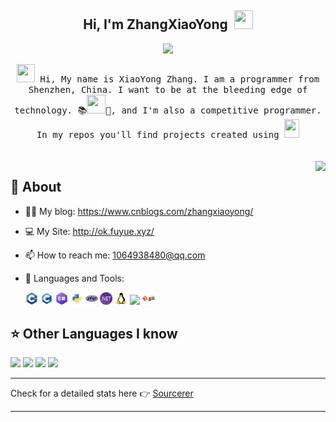 
<h2 align="center"> Hi, I'm ZhangXiaoYong &nbsp;<img src="https://github.com/TheDudeThatCode/TheDudeThatCode/blob/master/Assets/Mario_Hello_Big.gif" width="30px" height="30px"> <br/> </h2> 

<p align="center"><img  width=50% src="https://raw.githubusercontent.com/XiaoYong666/OpenImage/master/Doc/me4.jpg">
<!--   <img align="right" width=50%  src="https://raw.githubusercontent.com/XiaoYong666/OpenImage/master/Doc/me2.jpg"> -->
</p>

<p align="center"> <samp><img src="https://github.com/TheDudeThatCode/TheDudeThatCode/blob/master/Assets/Hi.gif" width="29px" height="29px"> Hi, My name is XiaoYong Zhang. I am a programmer from Shenzhen, China. I want to be at the bleeding edge of technology. 📚<img src="https://github.com/TheDudeThatCode/TheDudeThatCode/blob/master/Assets/Developer.gif" width="30px" height="30px">🔬, and I'm also a competitive programmer. In my repos you'll find projects created using&nbsp;<img src="https://github.com/TheDudeThatCode/TheDudeThatCode/blob/master/Assets/Earth.gif" width="24px" height="30px">   
<br/>
<br/>
<br/>
  
<img align="right" src="https://github-readme-stats.vercel.app/api?username=XiaoYong666&show_icons=true&hide_border=true">

## 🧐 About

- 👨‍💻 My blog: https://www.cnblogs.com/zhangxiaoyong/
- 💻 My Site: http://ok.fuyue.xyz/
- 📫 How to reach me: 1064938480@qq.com
- 🌱 Languages and Tools: 

    <div>
        <code><img height="20" src="https://raw.githubusercontent.com/github/explore/80688e429a7d4ef2fca1e82350fe8e3517d3494d/topics/cpp/cpp.png"></code>
        <code><img height="20" src="https://raw.githubusercontent.com/github/explore/80688e429a7d4ef2fca1e82350fe8e3517d3494d/topics/c/c.png"></code>
        <code><img height="20" src="https://raw.githubusercontent.com/github/explore/80688e429a7d4ef2fca1e82350fe8e3517d3494d/topics/csharp/csharp.png"></code>
        <code><img height="20" src="https://raw.githubusercontent.com/github/explore/80688e429a7d4ef2fca1e82350fe8e3517d3494d/topics/python/python.png"></code>
        <code><img height="20" src="https://raw.githubusercontent.com/github/explore/80688e429a7d4ef2fca1e82350fe8e3517d3494d/topics/php/php.png"></code>
        <code><img height="20" src="https://raw.githubusercontent.com/github/explore/80688e429a7d4ef2fca1e82350fe8e3517d3494d/topics/dotnet/dotnet.png"></code>
        <code><img height="20" src="https://raw.githubusercontent.com/github/explore/80688e429a7d4ef2fca1e82350fe8e3517d3494d/topics/linux/linux.png"></code>
        <code><img height="20" src="https://cdn.svgporn.com/logos/visual-studio-code.svg"></code>
        <code><img height="20" src="https://raw.githubusercontent.com/github/explore/80688e429a7d4ef2fca1e82350fe8e3517d3494d/topics/git/git.png"></code>
    </div>
<!-- 
### Tech & Tools Preference
<img src = "https://img.shields.io/badge/-HTML5-E34F26?style=flat&logo=html5&logoColor=white"> <img src = "https://img.shields.io/badge/-CSS3-1572B6?style=flat&logo=css3&logoColor=white">
<img src="https://img.shields.io/badge/-Bootstrap-563D7C?style=flat&logo=bootstrap&logoColor=white">
<img src="https://img.shields.io/badge/-JavaScript-eed718?style=flat&logo=javascript&logoColor=ffffff">
<img src="https://img.shields.io/badge/-Sass-cc6699?style=flat&logo=sass&logoColor=ffffff">
<img src="https://img.shields.io/badge/-React-000000?style=flat&logo=react&logoColor=00c8ff">
<img src="https://img.shields.io/badge/-MongoDB-4DB33D?style=flat&logo=mongodb&logoColor=FFFFFF">
<img src="https://img.shields.io/badge/-GraphQL-e535ab?style=flat&logo=graphql&logoColor=FFFFFF">
<img src="https://img.shields.io/badge/-MySQL-F29111?style=flat&logo=mysql&logoColor=FFFFFF">
<img src="https://img.shields.io/badge/-Express.js-787878?style=flat">
<img src="https://img.shields.io/badge/-Node.js-3C873A?style=flat&logo=Node.js&logoColor=white">
<img src="https://img.shields.io/badge/-Firebase-FFA611?style=flat&logo=firebase&logoColor=FFFFFF">
<img src="http://img.shields.io/badge/-Google%20Cloud%20Platform-4285F4?style=flat&logo=google%20cloud&logoColor=white">
<img src="https://img.shields.io/badge/-Progressive Web Apps-5A0FC8?style=flat">
<img src="http://img.shields.io/badge/-Git-F1502F?style=flat&logo=git&logoColor=FFFFFF">
<img src="http://img.shields.io/badge/-Github-000000?style=flat&logo=github&logoColor=FFFFFF">
<img src="http://img.shields.io/badge/-VS%20Code-007ACC?style=flat&logo=visual%20studio%20code&logoColor=white">
<img src="http://img.shields.io/badge/-Heroku-430098?style=flat&logo=heroku&logoColor=white">
<img src="http://img.shields.io/badge/-Vercel-black?style=flat&logo=vercel&logoColor=white"> -->

## ⭐ Other Languages I know 
<img src="https://img.shields.io/badge/.NET%20Core-%E8%B7%A8%E5%B9%B3%E5%8F%B0%E5%BC%80%E5%8F%91-red">  <img src="http://img.shields.io/badge/-Java-F89820?style=flat&logo=java&logoColor=white">  <img src="https://img.shields.io/badge/Vue.JS-3.X-success"> <img src="https://img.shields.io/badge/-Python-black?style=flat&logo=python&logoColor=white"> 

---

Check for a detailed stats here :point_right: [Sourcerer](https://sourcerer.io/XiaoYong666)

---
